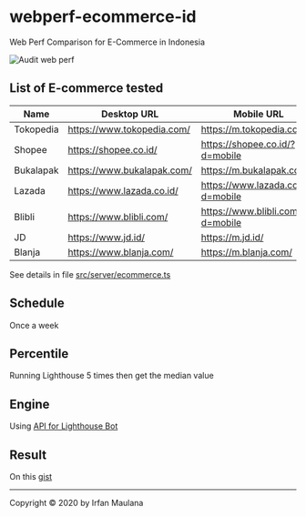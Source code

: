 # webperf-ecommerce-id

Web Perf Comparison for E-Commerce in Indonesia

![Audit web perf](https://github.com/mazipan/webperf-ecommerce-id/workflows/Audit%20web%20perf/badge.svg)

## List of E-commerce tested

| Name       | Desktop URL                 | Mobile URL                           |
|------------|-----------------------------|--------------------------------------|
|Tokopedia   |  https://www.tokopedia.com/ |  https://m.tokopedia.com/            |
|Shopee      |  https://shopee.co.id/      |  https://shopee.co.id/?d=mobile      |
|Bukalapak   |  https://www.bukalapak.com/ |  https://m.bukalapak.com/            |
|Lazada      |  https://www.lazada.co.id/  |  https://www.lazada.co.id/?d=mobile  |
|Blibli      |  https://www.blibli.com/    |  https://www.blibli.com/?d=mobile    |
|JD          |  https://www.jd.id/         |  https://m.jd.id/                    |
|Blanja      |  https://www.blanja.com/    |  https://m.blanja.com/               |

See details in file [src/server/ecommerce.ts](https://github.com/mazipan/webperf-ecommerce-id/blob/master/src/server/ecommerce.ts)

## Schedule

Once a week

## Percentile

Running Lighthouse 5 times then get the median value

## Engine

Using [API for Lighthouse Bot](https://github.com/GoogleChromeLabs/lighthousebot#ci-backend-builder)

## Result

On this [gist](https://gist.github.com/mazipan/feebc7a0662d2450317b0926c1fbd918)

-----

Copyright © 2020 by Irfan Maulana
